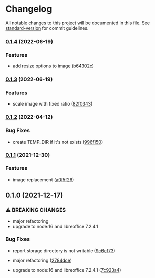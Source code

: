 # Changelog

All notable changes to this project will be documented in this file. See [standard-version](https://github.com/conventional-changelog/standard-version) for commit guidelines.

### [0.1.4](https://github.com/dantio/carbone-docker/compare/0.1.3...0.1.4) (2022-06-19)


### Features

* add resize options to image ([b64302c](https://github.com/dantio/carbone-docker/commit/b64302c08bd509e647d8773cd4df77bf46658bb5))

### [0.1.3](https://github.com/dantio/carbone-docker/compare/0.1.2...0.1.3) (2022-06-19)


### Features

* scale image with fixed ratio ([82f0343](https://github.com/dantio/carbone-docker/commit/82f03436707b3cd4c93d8b80fd194397b6af1826))

### [0.1.2](https://github.com/dantio/carbone-docker/compare/0.1.1...0.1.2) (2022-04-12)


### Bug Fixes

* create TEMP_DIR if it's not exists ([996f150](https://github.com/dantio/carbone-docker/commit/996f150f87bba75fca9d201ba2b80956dc51cf34))

### [0.1.1](https://github.com/dantio/carbone-docker/compare/0.1.0...0.1.1) (2021-12-30)


### Features

* image replacement ([a0f5f26](https://github.com/dantio/carbone-docker/commit/a0f5f26d0e553f9299d9c05f407ac29817336572))

## 0.1.0 (2021-12-17)


### ⚠ BREAKING CHANGES

* major refactoring
* upgrade to node:16 and libreoffice 7.2.4.1

### Bug Fixes

* report storage directory is not writable ([9c6cf73](https://github.com/dantio/carbone-docker/commit/9c6cf7370bd51bed0460e09a466a7f5eb3e3a4bd))


* major refactoring ([2784dce](https://github.com/dantio/carbone-docker/commit/2784dce62c1a4aa89bfbb3be77e6f5f69c9a1909))
* upgrade to node:16 and libreoffice 7.2.4.1 ([7c923a4](https://github.com/dantio/carbone-docker/commit/7c923a43a7e7cd265aa56a399df0b614e6d651e0))

